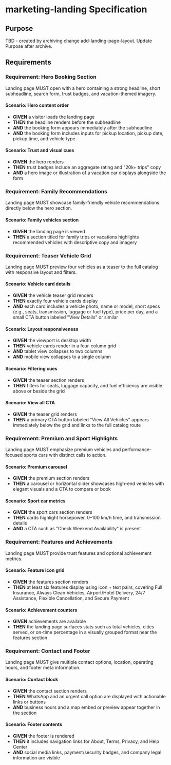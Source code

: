 # marketing-landing Specification

## Purpose
TBD - created by archiving change add-landing-page-layout. Update Purpose after archive.
## Requirements
### Requirement: Hero Booking Section
Landing page MUST open with a hero containing a strong headline, short subheadline, search form, trust badges, and vacation-themed imagery.

#### Scenario: Hero content order
- **GIVEN** a visitor loads the landing page
- **THEN** the headline renders before the subheadline
- **AND** the booking form appears immediately after the subheadline
- **AND** the booking form includes inputs for pickup location, pickup date, pickup time, and vehicle type

#### Scenario: Trust and visual cues
- **GIVEN** the hero renders
- **THEN** trust badges include an aggregate rating and "20k+ trips" copy
- **AND** a hero image or illustration of a vacation car displays alongside the form

### Requirement: Family Recommendations
Landing page MUST showcase family-friendly vehicle recommendations directly below the hero section.

#### Scenario: Family vehicles section
- **GIVEN** the landing page is viewed
- **THEN** a section titled for family trips or vacations highlights recommended vehicles with descriptive copy and imagery

### Requirement: Teaser Vehicle Grid
Landing page MUST preview four vehicles as a teaser to the full catalog with responsive layout and filters.

#### Scenario: Vehicle card details
- **GIVEN** the vehicle teaser grid renders
- **THEN** exactly four vehicle cards display
- **AND** each card includes a vehicle photo, name or model, short specs (e.g., seats, transmission, luggage or fuel type), price per day, and a small CTA button labeled "View Details" or similar

#### Scenario: Layout responsiveness
- **GIVEN** the viewport is desktop width
- **THEN** vehicle cards render in a four-column grid
- **AND** tablet view collapses to two columns
- **AND** mobile view collapses to a single column

#### Scenario: Filtering cues
- **GIVEN** the teaser section renders
- **THEN** filters for seats, luggage capacity, and fuel efficiency are visible above or beside the grid

#### Scenario: View all CTA
- **GIVEN** the teaser grid renders
- **THEN** a primary CTA button labeled "View All Vehicles" appears immediately below the grid and links to the full catalog route

### Requirement: Premium and Sport Highlights
Landing page MUST emphasize premium vehicles and performance-focused sports cars with distinct calls to action.

#### Scenario: Premium carousel
- **GIVEN** the premium section renders
- **THEN** a carousel or horizontal slider showcases high-end vehicles with elegant visuals and a CTA to compare or book

#### Scenario: Sport car metrics
- **GIVEN** the sport cars section renders
- **THEN** cards highlight horsepower, 0–100 km/h time, and transmission details
- **AND** a CTA such as "Check Weekend Availability" is present

### Requirement: Features and Achievements
Landing page MUST provide trust features and optional achievement metrics.

#### Scenario: Feature icon grid
- **GIVEN** the features section renders
- **THEN** at least six features display using icon + text pairs, covering Full Insurance, Always Clean Vehicles, Airport/Hotel Delivery, 24/7 Assistance, Flexible Cancellation, and Secure Payment

#### Scenario: Achievement counters
- **GIVEN** achievements are available
- **THEN** the landing page surfaces stats such as total vehicles, cities served, or on-time percentage in a visually grouped format near the features section

### Requirement: Contact and Footer
Landing page MUST give multiple contact options, location, operating hours, and footer meta information.

#### Scenario: Contact block
- **GIVEN** the contact section renders
- **THEN** WhatsApp and an urgent call option are displayed with actionable links or buttons
- **AND** business hours and a map embed or preview appear together in the section

#### Scenario: Footer contents
- **GIVEN** the footer is rendered
- **THEN** it includes navigation links for About, Terms, Privacy, and Help Center
- **AND** social media links, payment/security badges, and company legal information are visible

